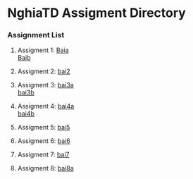 # NghiaTD Assigment Directory

### Assignment List

1. Assigment 1: [Baia](https://github.com/FASTTRACKSE/FFSE1704_LP3/blob/master/Assignments/NghiaTD/php-asm-01.php)<br>
				[Baib](https://github.com/FASTTRACKSE/FFSE1704_LP3/blob/master/Assignments/NghiaTD/php-asm-01b.php)<br>

2. Assigment 2: [bai2](https://github.com/FASTTRACKSE/FFSE1704_LP3/blob/master/Assignments/NghiaTD/php-asm-2.php)<br>
3. Assigment 3: [bai3a](https://github.com/FASTTRACKSE/FFSE1704_LP3/blob/master/Assignments/NghiaTD/php-asm-03a.php)<br>
				[bai3b](https://github.com/FASTTRACKSE/FFSE1704_LP3/blob/master/Assignments/NghiaTD/php-asm-03b.php)<br>
4. Assigment 4: [bai4a](https://github.com/FASTTRACKSE/FFSE1704_LP3/blob/master/Assignments/NghiaTD/php-asm-bai4a.php)<br>
				[bai4b](https://github.com/FASTTRACKSE/FFSE1704_LP3/blob/master/Assignments/NghiaTD/php-asm-bai4b.php)<br>				
5. Assigment 5: [bai5](https://github.com/FASTTRACKSE/FFSE1704_LP3/blob/master/Assignments/NghiaTD/ffse1704007-asm5.sql)<br>
6. Assigment 6: [bai6](https://github.com/FASTTRACKSE/FFSE1704_LP3/blob/master/Assignments/NghiaTD/assgnment6.txt)<br>	
7. Assigment 7: [bai7](https://github.com/FASTTRACKSE/FFSE1704_LP3/blob/master/Assignments/NghiaTD/assgnment7.txt)<br>	
8. Assigment 8: [bai8a](https://github.com/FASTTRACKSE/FFSE1704_LP3/tree/master/Assignments/NghiaTD/php-asm-8)<br>
				


